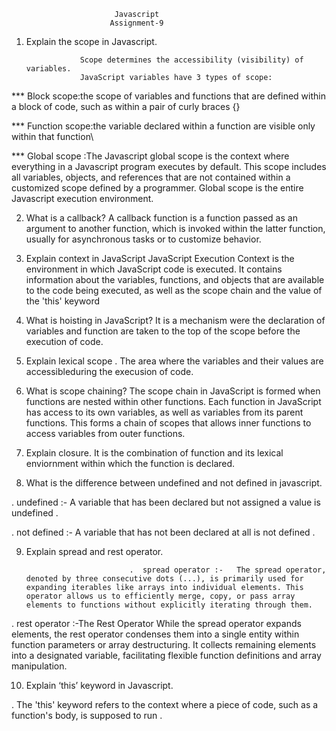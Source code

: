 
                           Javascript
                          Assignment-9
1. Explain the scope in Javascript.

                   Scope determines the accessibility (visibility) of variables.
                   JavaScript variables have 3 types of scope:

*** Block scope:the scope of variables and functions that are defined within a block of code, such as within a pair of curly braces {}

*** Function scope:the variable declared within a function are visible only within that function\

*** Global scope :The Javascript global scope is the context where everything in a Javascript program executes by default. This scope includes all variables, objects, and references that are not contained within a customized scope defined by a programmer. Global scope is the entire Javascript execution environment.



2. What is a callback?
                     A callback function is a function passed as an argument to another function, which is invoked within the latter function, usually for asynchronous tasks or to customize behavior.

3. Explain context in JavaScript
                     JavaScript Execution Context is the environment in which JavaScript code is executed. It contains information about the variables, functions,  and objects that are available to the code being executed, as well as the scope chain and the value of the 'this' keyword


4. What is hoisting in JavaScript?
                    It is a mechanism were the declaration of variables and function are taken to the top of the scope before the execution of code. 

5. Explain lexical scope
                     .  The area where the variables and their values are accessibleduring the execusion of code.

6. What is scope chaining?
                          The scope chain in JavaScript is formed when functions are nested within other functions. Each function in JavaScript has access to its own variables, as well as variables from its parent functions. This forms a chain of scopes that allows inner functions to access variables from outer functions.

7. Explain closure.
             It is the combination of function  and its lexical enviornment within which the function is declared.

8. What is the difference between undefined and not defined in javascript.
                                        
  .  undefined :-  A variable that has been declared but not assigned a value is undefined .

  .  not defined :- A variable that has not been declared at all is not defined .

9. Explain spread and rest operator.

                              .  spread operator :-   The spread operator, denoted by three consecutive dots (...), is primarily used for expanding iterables like arrays into individual elements. This operator allows us to efficiently merge, copy, or pass array elements to functions without explicitly iterating through them.
  
  .   rest operator :-The Rest Operator
While the spread operator expands elements, the rest operator condenses them into a single entity within function parameters or array destructuring. It collects remaining elements into a designated variable, facilitating flexible function definitions and array manipulation.



10. Explain ‘this’ keyword in Javascript.

                             
  .  The 'this' keyword refers to the context where a piece of code, such as a function's body, is supposed to run .
